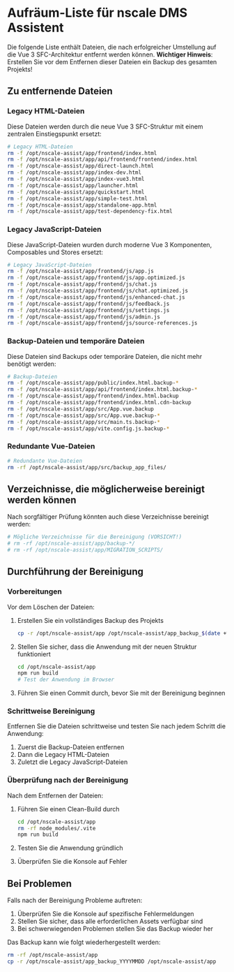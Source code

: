 # Aufräum-Liste für nscale DMS Assistent

Die folgende Liste enthält Dateien, die nach erfolgreicher Umstellung auf die Vue 3 SFC-Architektur entfernt werden können. **Wichtiger Hinweis**: Erstellen Sie vor dem Entfernen dieser Dateien ein Backup des gesamten Projekts!

## Zu entfernende Dateien

### Legacy HTML-Dateien

Diese Dateien werden durch die neue Vue 3 SFC-Struktur mit einem zentralen Einstiegspunkt ersetzt:

```bash
# Legacy HTML-Dateien
rm -f /opt/nscale-assist/app/frontend/index.html
rm -f /opt/nscale-assist/app/api/frontend/frontend/index.html
rm -f /opt/nscale-assist/app/direct-launch.html
rm -f /opt/nscale-assist/app/index-dev.html
rm -f /opt/nscale-assist/app/index-vue3.html
rm -f /opt/nscale-assist/app/launcher.html
rm -f /opt/nscale-assist/app/quickstart.html
rm -f /opt/nscale-assist/app/simple-test.html
rm -f /opt/nscale-assist/app/standalone-app.html
rm -f /opt/nscale-assist/app/test-dependency-fix.html
```

### Legacy JavaScript-Dateien

Diese JavaScript-Dateien wurden durch moderne Vue 3 Komponenten, Composables und Stores ersetzt:

```bash
# Legacy JavaScript-Dateien
rm -f /opt/nscale-assist/app/frontend/js/app.js
rm -f /opt/nscale-assist/app/frontend/js/app.optimized.js
rm -f /opt/nscale-assist/app/frontend/js/chat.js
rm -f /opt/nscale-assist/app/frontend/js/chat.optimized.js
rm -f /opt/nscale-assist/app/frontend/js/enhanced-chat.js
rm -f /opt/nscale-assist/app/frontend/js/feedback.js
rm -f /opt/nscale-assist/app/frontend/js/settings.js
rm -f /opt/nscale-assist/app/frontend/js/admin.js
rm -f /opt/nscale-assist/app/frontend/js/source-references.js
```

### Backup-Dateien und temporäre Dateien

Diese Dateien sind Backups oder temporäre Dateien, die nicht mehr benötigt werden:

```bash
# Backup-Dateien
rm -f /opt/nscale-assist/app/public/index.html.backup-*
rm -f /opt/nscale-assist/app/api/frontend/index.html.backup-*
rm -f /opt/nscale-assist/app/frontend/index.html.backup
rm -f /opt/nscale-assist/app/frontend/index.html.cdn-backup
rm -f /opt/nscale-assist/app/src/App.vue.backup
rm -f /opt/nscale-assist/app/src/App.vue.backup-*
rm -f /opt/nscale-assist/app/src/main.ts.backup-*
rm -f /opt/nscale-assist/app/vite.config.js.backup-*
```

### Redundante Vue-Dateien

```bash
# Redundante Vue-Dateien
rm -rf /opt/nscale-assist/app/src/backup_app_files/
```

## Verzeichnisse, die möglicherweise bereinigt werden können

Nach sorgfältiger Prüfung könnten auch diese Verzeichnisse bereinigt werden:

```bash
# Mögliche Verzeichnisse für die Bereinigung (VORSICHT!)
# rm -rf /opt/nscale-assist/app/backup-*/
# rm -rf /opt/nscale-assist/app/MIGRATION_SCRIPTS/
```

## Durchführung der Bereinigung

### Vorbereitungen

Vor dem Löschen der Dateien:

1. Erstellen Sie ein vollständiges Backup des Projekts
   ```bash
   cp -r /opt/nscale-assist/app /opt/nscale-assist/app_backup_$(date +%Y%m%d)
   ```

2. Stellen Sie sicher, dass die Anwendung mit der neuen Struktur funktioniert
   ```bash
   cd /opt/nscale-assist/app
   npm run build
   # Test der Anwendung im Browser
   ```

3. Führen Sie einen Commit durch, bevor Sie mit der Bereinigung beginnen

### Schrittweise Bereinigung

Entfernen Sie die Dateien schrittweise und testen Sie nach jedem Schritt die Anwendung:

1. Zuerst die Backup-Dateien entfernen
2. Dann die Legacy HTML-Dateien
3. Zuletzt die Legacy JavaScript-Dateien

### Überprüfung nach der Bereinigung

Nach dem Entfernen der Dateien:

1. Führen Sie einen Clean-Build durch
   ```bash
   cd /opt/nscale-assist/app
   rm -rf node_modules/.vite
   npm run build
   ```

2. Testen Sie die Anwendung gründlich
3. Überprüfen Sie die Konsole auf Fehler

## Bei Problemen

Falls nach der Bereinigung Probleme auftreten:

1. Überprüfen Sie die Konsole auf spezifische Fehlermeldungen
2. Stellen Sie sicher, dass alle erforderlichen Assets verfügbar sind
3. Bei schwerwiegenden Problemen stellen Sie das Backup wieder her

Das Backup kann wie folgt wiederhergestellt werden:
```bash
rm -rf /opt/nscale-assist/app
cp -r /opt/nscale-assist/app_backup_YYYYMMDD /opt/nscale-assist/app
```